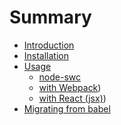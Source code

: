 # Summary

-   [Introduction](1_introduction.md)
-   [Installation](2_installation.md)
-   [Usage](./3_usage.md)
    -   [node-swc](./3_usage_basic.md)
    -   [with Webpack](./3_usage_webpack.md))
    -   [with React (jsx)](./3_usage_react_jsx.md))
-   [Migrating from babel](4_migrating_from_babel.md)
